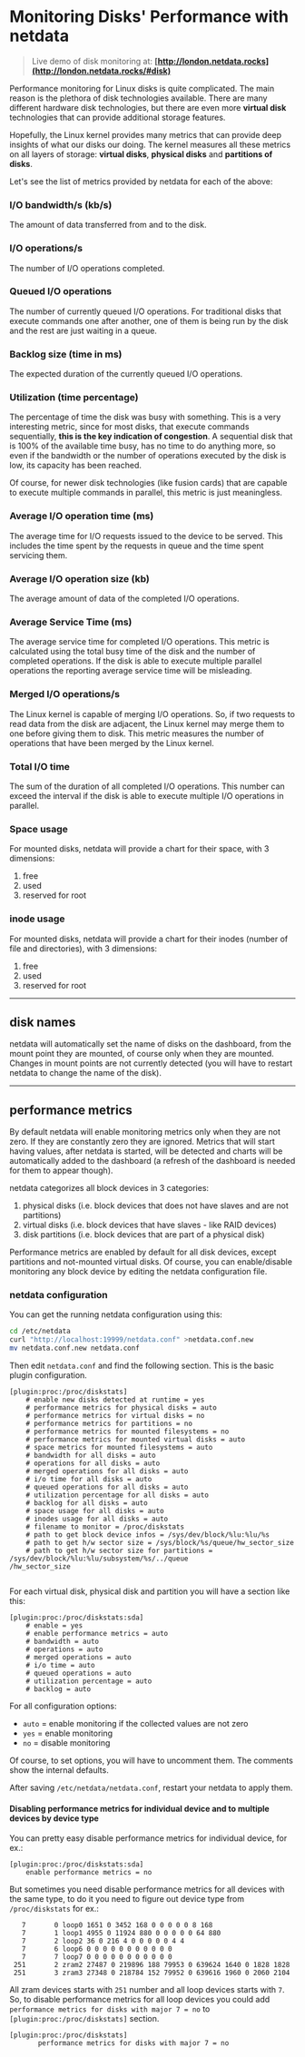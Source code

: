 # Monitoring Disks' Performance with netdata

> Live demo of disk monitoring at: **[http://london.netdata.rocks](http://london.netdata.rocks/#disk)**

Performance monitoring for Linux disks is quite complicated. The main reason is the plethora of disk technologies available. There are many different hardware disk technologies, but there are even more **virtual disk** technologies that can provide additional storage features.

Hopefully, the Linux kernel provides many metrics that can provide deep insights of what our disks our doing. The kernel measures all these metrics on all layers of storage: **virtual disks**, **physical disks** and **partitions of disks**.

Let's see the list of metrics provided by netdata for each of the above:

### I/O bandwidth/s (kb/s)

The amount of data transferred from and to the disk.

### I/O operations/s

The number of I/O operations completed.

### Queued I/O operations

The number of currently queued I/O operations. For traditional disks that execute commands one after another, one of them is being run by the disk and the rest are just waiting in a queue.

### Backlog size (time in ms)

The expected duration of the currently queued I/O operations.

### Utilization (time percentage)

The percentage of time the disk was busy with something. This is a very interesting metric, since for most disks, that execute commands sequentially, **this is the key indication of congestion**. A sequential disk that is 100% of the available time busy, has no time to do anything more, so even if the bandwidth or the number of operations executed by the disk is low, its capacity has been reached.

Of course, for newer disk technologies (like fusion cards) that are capable to execute multiple commands in parallel, this metric is just meaningless.

### Average I/O operation time (ms)

The average time for I/O requests issued to the device to be served. This includes the time spent by the requests in queue and the time spent servicing them.

### Average I/O operation size (kb)

The average amount of data of the completed I/O operations.

### Average Service Time (ms)

The average service time for completed I/O operations. This metric is calculated using the total busy time of the disk and the number of completed operations. If the disk is able to execute multiple parallel operations the reporting average service time will be misleading.

### Merged I/O operations/s

The Linux kernel is capable of merging I/O operations. So, if two requests to read data from the disk are adjacent, the Linux kernel may merge them to one before giving them to disk. This metric measures the number of operations that have been merged by the Linux kernel.

### Total I/O time

The sum of the duration of all completed I/O operations. This number can exceed the interval if the disk is able to execute multiple I/O operations in parallel.

### Space usage

For mounted disks, netdata will provide a chart for their space, with 3 dimensions:

1. free
2. used
3. reserved for root

### inode usage

For mounted disks, netdata will provide a chart for their inodes (number of file and directories), with 3 dimensions:

1. free
2. used
3. reserved for root

---

## disk names

netdata will automatically set the name of disks on the dashboard, from the mount point they are mounted, of course only when they are mounted. Changes in mount points are not currently detected (you will have to restart netdata to change the name of the disk).

---

## performance metrics

By default netdata will enable monitoring metrics only when they are not zero. If they are constantly zero they are ignored. Metrics that will start having values, after netdata is started, will be detected and charts will be automatically added to the dashboard (a refresh of the dashboard is needed for them to appear though).

netdata categorizes all block devices in 3 categories:

1. physical disks (i.e. block devices that does not have slaves and are not partitions)
2. virtual disks (i.e. block devices that have slaves - like RAID devices)
3. disk partitions (i.e. block devices that are part of a physical disk)

Performance metrics are enabled by default for all disk devices, except partitions and not-mounted virtual disks. Of course, you can enable/disable monitoring any block device by editing the netdata configuration file.

### netdata configuration

You can get the running netdata configuration using this:

```sh
cd /etc/netdata
curl "http://localhost:19999/netdata.conf" >netdata.conf.new
mv netdata.conf.new netdata.conf
```

Then edit `netdata.conf` and find the following section. This is the basic plugin configuration.

```
[plugin:proc:/proc/diskstats]
	# enable new disks detected at runtime = yes
	# performance metrics for physical disks = auto
	# performance metrics for virtual disks = no
	# performance metrics for partitions = no
	# performance metrics for mounted filesystems = no
	# performance metrics for mounted virtual disks = auto
	# space metrics for mounted filesystems = auto
	# bandwidth for all disks = auto
	# operations for all disks = auto
	# merged operations for all disks = auto
	# i/o time for all disks = auto
	# queued operations for all disks = auto
	# utilization percentage for all disks = auto
	# backlog for all disks = auto
	# space usage for all disks = auto
	# inodes usage for all disks = auto
	# filename to monitor = /proc/diskstats
	# path to get block device infos = /sys/dev/block/%lu:%lu/%s
	# path to get h/w sector size = /sys/block/%s/queue/hw_sector_size
	# path to get h/w sector size for partitions = /sys/dev/block/%lu:%lu/subsystem/%s/../queue
/hw_sector_size
        
```

For each virtual disk, physical disk and partition you will have a section like this:

```
[plugin:proc:/proc/diskstats:sda]
	# enable = yes
	# enable performance metrics = auto
	# bandwidth = auto
	# operations = auto
	# merged operations = auto
	# i/o time = auto
	# queued operations = auto
	# utilization percentage = auto
	# backlog = auto
```

For all configuration options:
- `auto` = enable monitoring if the collected values are not zero
- `yes` = enable monitoring
- `no` = disable monitoring

Of course, to set options, you will have to uncomment them. The comments show the internal defaults.

After saving `/etc/netdata/netdata.conf`, restart your netdata to apply them.

#### Disabling performance metrics for individual device and to multiple devices by device type
You can pretty easy disable performance metrics for individual device, for ex.:
```
[plugin:proc:/proc/diskstats:sda]
	enable performance metrics = no
```
But sometimes you need disable performance metrics for all devices with the same type, to do it you need to figure out device type from `/proc/diskstats` for ex.:
```
   7       0 loop0 1651 0 3452 168 0 0 0 0 0 8 168
   7       1 loop1 4955 0 11924 880 0 0 0 0 0 64 880
   7       2 loop2 36 0 216 4 0 0 0 0 0 4 4
   7       6 loop6 0 0 0 0 0 0 0 0 0 0 0
   7       7 loop7 0 0 0 0 0 0 0 0 0 0 0
 251       2 zram2 27487 0 219896 188 79953 0 639624 1640 0 1828 1828
 251       3 zram3 27348 0 218784 152 79952 0 639616 1960 0 2060 2104
```
All zram devices starts with `251` number and all loop devices starts with `7`.  
So, to disable performance metrics for all loop devices you could add `performance metrics for disks with major 7 = no` to `[plugin:proc:/proc/diskstats]` section.
```
[plugin:proc:/proc/diskstats]
       performance metrics for disks with major 7 = no
```


